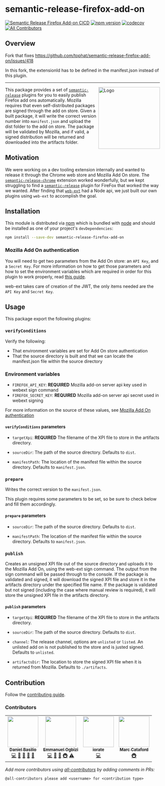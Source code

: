 # semantic-release-firefox-add-on
[![Semantic Release Firefox Add-on
CICD](https://github.com/tophat/semantic-release-firefox-add-on/actions/workflows/main.yml/badge.svg?branch=master)](https://github.com/tophat/semantic-release-firefox-add-on/actions/workflows/main.yml)
[![npm version](https://img.shields.io/npm/v/semantic-release-firefox-add-on.svg)](https://badge.fury.io/js/semantic-release-firefox-add-on)
[![codecov](https://codecov.io/gh/tophat/semantic-release-firefox-add-on/branch/master/graph/badge.svg)](https://codecov.io/gh/tophat/semantic-release-firefox-add-on)
[![All Contributors](https://img.shields.io/badge/all_contributors-2-orange.svg?style=flat-square)](#contributors-)

## Overview

Fork that fixes https://github.com/tophat/semantic-release-firefox-add-on/issues/418

In this fork, the extensionId has to be defined in the manifest.json instead of this plugin.

--- 

<img align="right" width="200" height="200" src="https://user-images.githubusercontent.com/2528959/65039978-65686780-d921-11e9-9d2a-48a5063ccb94.png" alt="Logo">

This package provides a set of [`semantic-release`][semantic-release] plugins for you to easily publish Firefox add ons automatically. Mozilla requires that even self-distributed packages are signed through the add on store. Given a built package, it will write the correct version number into `manifest.json` and upload the dist folder to the add on store. The package will be validated by Mozilla, and if valid, a signed distribution will be returned and downloaded into the artifacts folder.

## Motivation

We were working on a dev tooling extension internally and wanted to release it through the Chrome web store and Mozilla Add On store. The [`semantic-release-chrome`][semantic-release-chrome] extension worked wonderfully, but we kept struggling to find a [`semantic-release`][semantic-release] plugin for FireFox that worked the way we wanted. After finding that [`web-ext`][web-ext] had a Node api, we just built our own plugins using `web-ext` to accomplish the goal.

## Installation

This module is distributed via [npm][npm] which is bundled with [node][node] and
should be installed as one of your project's `devDependencies`:

```bash
npm install --save-dev semantic-release-firefox-add-on
```

### Mozilla Add On authentication

You will need to get two parameters from the Add On store: an `API Key`, and a `Secret Key`. For more information on how to get those parameters and how to set the environment variables which are required in order for this plugin to work properly, read [this guide](https://addons-server.readthedocs.io/en/latest/topics/api/auth.html#access-credentials).

web-ext takes care of creation of the JWT, the only items needed are the `API Key` and `Secret Key`.

## Usage

This package export the following plugins:

### `verifyConditions`

Verify the following:

- That environment variables are set for Add On store authentication
- That the source directory is built and that we can locate the manifest.json file within the source directory

### Environment variables

- `FIREFOX_API_KEY`: **REQUIRED** Mozilla add-on server api key used in webext sign command
- `FIREFOX_SECRET_KEY`: **REQUIRED** Mozilla add-on server api secret used in webext signing

For more information on the source of these values, see [Mozilla Add On authentication](#mozilla-add-on-authentication)

#### `verifyConditions` parameters

- `targetXpi`: **REQUIRED** The filename of the XPI file to store in the artifacts directory.

- `sourceDir`: The path of the source directory. Defaults to `dist`.

- `manifestPath`: The location of the manifest file within the source directory. Defaults to `manifest.json`.

### `prepare`

Writes the correct version to the `manifest.json`.

This plugin requires some parameters to be set, so be sure to check below and fill them accordingly.

#### `prepare` parameters

- `sourceDir`: The path of the source directory. Defaults to `dist`.

- `manifestPath`: The location of the manifest file within the source directory. Defaults to `manifest.json`.

### `publish`

Creates an unsigned XPI file out of the source directory and uploads it to the Mozilla Add On, using the web-ext sign command. The output from the sign command will be passed through to the console. If the package is validated and signed, it will download the signed XPI file and store it in the artifacts directory under the specified file name. If the package is validated but not signed (including the case where manual review is required), it will store the unsigned XPI file in the artifacts directory.

#### `publish` parameters

- `targetXpi`: **REQUIRED** The filename of the XPI file to store in the artifacts directory.

- `sourceDir`: The path of the source directory. Defaults to `dist`.

- `channel`: The release channel, options are `unlisted` or `listed`. An unlisted add on is not published to the store and is justed signed. Defaults to `unlisted`.

- `artifactsDir`: The location to store the signed XPI file when it is returned from Mozilla. Defaults to `./artifacts`.

## Contribution

Follow the [contributing guide](docs/contributing.md).

### Contributors

<!-- ALL-CONTRIBUTORS-LIST:START - Do not remove or modify this section -->
<!-- prettier-ignore-start -->
<!-- markdownlint-disable -->
<table>
  <tr>
    <td align="center"><a href="https://github.com/dbasilio"><img src="https://avatars0.githubusercontent.com/u/8311284?v=4?s=100" width="100px;" alt=""/><br /><sub><b>Daniel Basilio</b></sub></a><br /><a href="https://github.com/tophat/semantic-release-firefox-add-on/commits?author=dbasilio" title="Code">💻</a> <a href="https://github.com/tophat/semantic-release-firefox-add-on/commits?author=dbasilio" title="Documentation">📖</a> <a href="#maintenance-dbasilio" title="Maintenance">🚧</a> <a href="#ideas-dbasilio" title="Ideas, Planning, & Feedback">🤔</a> <a href="https://github.com/tophat/semantic-release-firefox-add-on/pulls?q=is%3Apr+reviewed-by%3Adbasilio" title="Reviewed Pull Requests">👀</a></td>
    <td align="center"><a href="http://emmanuel.ogbizi.com"><img src="https://avatars0.githubusercontent.com/u/2528959?v=4?s=100" width="100px;" alt=""/><br /><sub><b>Emmanuel Ogbizi</b></sub></a><br /><a href="https://github.com/tophat/semantic-release-firefox-add-on/commits?author=iamogbz" title="Code">💻</a> <a href="https://github.com/tophat/semantic-release-firefox-add-on/commits?author=iamogbz" title="Documentation">📖</a> <a href="#design-iamogbz" title="Design">🎨</a> <a href="#infra-iamogbz" title="Infrastructure (Hosting, Build-Tools, etc)">🚇</a> <a href="https://github.com/tophat/semantic-release-firefox-add-on/commits?author=iamogbz" title="Tests">⚠️</a></td>
    <td align="center"><a href="https://github.com/iorate"><img src="https://avatars3.githubusercontent.com/u/682043?v=4?s=100" width="100px;" alt=""/><br /><sub><b>iorate</b></sub></a><br /><a href="https://github.com/tophat/semantic-release-firefox-add-on/commits?author=iorate" title="Code">💻</a></td>
    <td align="center"><a href="https://www.karnov.club/"><img src="https://avatars.githubusercontent.com/u/6210361?v=4?s=100" width="100px;" alt=""/><br /><sub><b>Marc Cataford</b></sub></a><br /><a href="#infra-mcataford" title="Infrastructure (Hosting, Build-Tools, etc)">🚇</a></td>
  </tr>
</table>

<!-- markdownlint-restore -->
<!-- prettier-ignore-end -->

<!-- ALL-CONTRIBUTORS-LIST:END -->

_Add more contributors using [all-contributors](https://allcontributors.org/)_
_by adding comments in PRs:_

```text
@all-contributors please add <username> for <contribution type>
```

[npm]: https://www.npmjs.com/
[node]: https://nodejs.org
[semantic-release]: https://github.com/semantic-release/semantic-release
[semantic-release-chrome]: https://github.com/GabrielDuarteM/semantic-release-chrome
[web-ext]: https://developer.mozilla.org/en-US/docs/Mozilla/Add-ons/WebExtensions/Getting_started_with_web-ext

